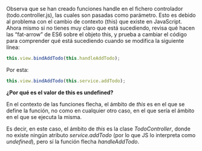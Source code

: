 Observa que se han creado funciones handle en el fichero controlador
(todo.controller.js), las cuales son pasadas como parámetro. Esto es debido al problema con el cambio de contexto (this) que existe en JavaScript. Ahora mismo si no tienes muy claro que está sucediendo, revisa qué hacen las “fat-arrow” de ES6 sobre el objeto this, y prueba a cambiar el código para comprender qué está sucediendo cuando se modifica la siguiente línea:

```js
this.view.bindAddTodo(this.handleAddTodo);
```

Por esta:

```js
this.view.bindAddTodo(this.service.addTodo);
```

**¿Por qué es el valor de this es undefined?**

En el contexto de las funciones flecha, el ámbito de *this* es en el que se define la función, no como en cualquier otro caso, en el que sería el ámbito en el que se ejecuta la misma.

Es decir, en este caso, el ámbito de *this* es la clase *TodoController*, donde no existe ningún atributo *service.addTodo* (por lo que JS lo interpreta como *undefined*), pero sí la función flecha *handleAddTodo*.